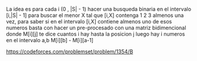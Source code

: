 La idea es para cada i (0 , |S| - 1) hacer una busqueda binaria en el intervalo [i,|S| - 1] para buscar el menor X tal que [i,X] contenga 1 2 3 almenos una vez, para saber si en el intervalo [i,X] contiene almenos uno de esos numeros basta con hacer un pre-procesado con una matriz bidimencional donde M[i][j] te dice cuantos i hay hasta la posicion j luego hay i numeros en el intervalo a,b
M[i][b] - M[i][a-1]

https://codeforces.com/problemset/problem/1354/B
